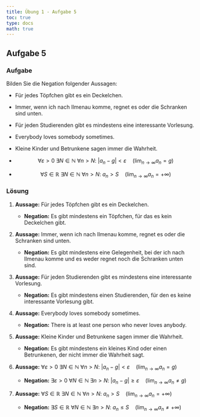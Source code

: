 ```yaml
---
title: Übung 1 - Aufgabe 5
toc: true
type: docs
math: true
---
```


## Aufgabe 5

### Aufgabe

Bilden Sie die Negation folgender Aussagen:

- Für jedes Töpfchen gibt es ein Deckelchen.

- Immer, wenn ich nach Ilmenau komme, regnet es oder die Schranken sind unten.

- Für jeden Studierenden gibt es mindestens eine interessante Vorlesung.

- Everybody loves somebody sometimes.

- Kleine Kinder und Betrunkene sagen immer die Wahrheit.

- $$\forall \varepsilon > 0 \ \exists N \in \mathbb{N} \ \forall n > N: \ |a_n - g| < \varepsilon \quad \left( \lim_{{n \to \infty}} a_n = g \right)$$

- $$\forall S \in \mathbb{R} \ \exists N \in \mathbb{N} \ \forall n > N: \ a_n > S \quad \left( \lim_{{n \to \infty}} a_n = +\infty \right)$$

### Lösung

1. **Aussage:** Für jedes Töpfchen gibt es ein Deckelchen.

   - **Negation:** Es gibt mindestens ein Töpfchen, für das es kein Deckelchen gibt.

2. **Aussage:** Immer, wenn ich nach Ilmenau komme, regnet es oder die Schranken sind unten.

   - **Negation:** Es gibt mindestens eine Gelegenheit, bei der ich nach Ilmenau komme und es weder regnet noch die Schranken unten sind.

3. **Aussage:** Für jeden Studierenden gibt es mindestens eine interessante Vorlesung.

   - **Negation:** Es gibt mindestens einen Studierenden, für den es keine interessante Vorlesung gibt.

4. **Aussage:** Everybody loves somebody sometimes.

   - **Negation:** There is at least one person who never loves anybody.

5. **Aussage:** Kleine Kinder und Betrunkene sagen immer die Wahrheit.

   - **Negation:** Es gibt mindestens ein kleines Kind oder einen Betrunkenen, der nicht immer die Wahrheit sagt.

6. **Aussage:** $\forall \varepsilon > 0 \ \exists N \in \mathbb{N} \ \forall n > N: \ |a_n - g| < \varepsilon \quad \left( \lim_{{n \to \infty}} a_n = g \right)$

   - **Negation:** $\exists \varepsilon > 0 \ \forall N \in \mathbb{N} \ \exists n > N: \ |a_n - g| \geq \varepsilon \quad \left( \lim_{{n \to \infty}} a_n \neq g \right)$

7. **Aussage:** $\forall S \in \mathbb{R} \ \exists N \in \mathbb{N} \ \forall n > N: \ a_n > S \quad \left( \lim_{{n \to \infty}} a_n = +\infty \right)$
   - **Negation:** $\exists S \in \mathbb{R} \ \forall N \in \mathbb{N} \ \exists n > N: \ a_n \leq S \quad \left( \lim_{{n \to \infty}} a_n \neq +\infty \right)$
